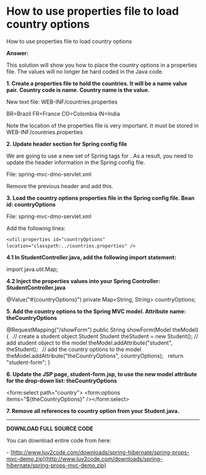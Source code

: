 # How to use properties file to load country options

How to use properties file to load country options

**Answer:**

This solution will show you how to place the country options in a properties file. The values will no longer be hard coded in the Java code.

**1. Create a properties file to hold the countries. It will be a name value pair. Country code is name. Country name is the value.**

New text file: WEB-INF/countries.properties

BR=Brazil FR=France CO=Colombia IN=India

Note the location of the properties file is very important. It must be stored in WEB-INF/countries.properties

**2. Update header section for Spring config file**

We are going to use a new set of Spring tags for <util>. As a result, you need to update the header information in the Spring config file.

File: spring-mvc-dmo-servlet.xml

Remove the previous header and add this.

<?xml version="1.0" encoding="UTF-8"?><beans xmlns="http://www.springframework.org/schema/beans"  xmlns:context="http://www.springframework.org/schema/context"  xmlns:mvc="http://www.springframework.org/schema/mvc"  xmlns:util="http://www.springframework.org/schema/util"  xmlns:xsi="http://www.w3.org/2001/XMLSchema-instance"  xsi:schemaLocation=" http://www.springframework.org/schema/beans  http://www.springframework.org/schema/beans/spring-beans.xsd  http://www.springframework.org/schema/context  http://www.springframework.org/schema/context/spring-context.xsd  http://www.springframework.org/schema/mvc  http://www.springframework.org/schema/mvc/spring-mvc.xsd  http://www.springframework.org/schema/util  http://www.springframework.org/schema/util/spring-util.xsd">

**3. Load the country options properties file in the Spring config file. Bean id: countryOptions**

File: spring-mvc-dmo-servlet.xml

Add the following lines:

`<util:properties id="countryOptions" location="classpath:../countries.properties" />` 

**4.1 In StudentController.java, add the following import statement:**

import java.util.Map;

**4.2 Inject the properties values into your Spring Controller: StudentController.java**

@Value("#{countryOptions}") private Map<String, String> countryOptions;

**5. Add the country options to the Spring MVC model. Attribute name: theCountryOptions**

@RequestMapping("/showForm") public String showForm(Model theModel) {   // create a student object Student  Student theStudent = new Student();  // add student object to the model  theModel.addAttribute("student", theStudent);   // add the country options to the model  theModel.addAttribute("theCountryOptions", countryOptions);   return "student-form"; }

**6. Update the JSP page, student-form.jsp, to use the new model attribute for the drop-down list: theCountryOptions**

<form:select path="country">  <form:options items="${theCountryOptions}" /></form:select>

**7. Remove all references to country option from your Student.java.**

---

**DOWNLOAD FULL SOURCE CODE**

You can download entire code from here:

- [http://www.luv2code.com/downloads/spring-hibernate/spring-props-mvc-demo.zip](http://www.luv2code.com/downloads/spring-hibernate/spring-props-mvc-demo.zip)